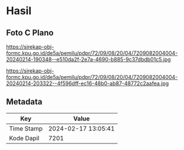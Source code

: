 # Hasil

## Foto C Plano

https://sirekap-obj-formc.kpu.go.id/de5a/pemilu/pdpr/72/09/08/20/04/7209082004004-20240214-190348--e510da2f-2e7a-4690-b885-9c37dbdb01c5.jpg

https://sirekap-obj-formc.kpu.go.id/de5a/pemilu/pdpr/72/09/08/20/04/7209082004004-20240214-203322--4f596dff-ec16-48b0-ab87-48772c2aafea.jpg


## Metadata

| Key        | Value               |
| ---------- | ------------------- |
| Time Stamp | 2024-02-17 13:05:41 |
| Kode Dapil | 7201                |



